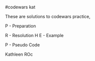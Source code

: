 #codewars kat

These are solutions to codewars practice, 

P - Preparation

R - Resolution 
H
E - Example

P - Pseudo Code 

Kathleen ROc
  

